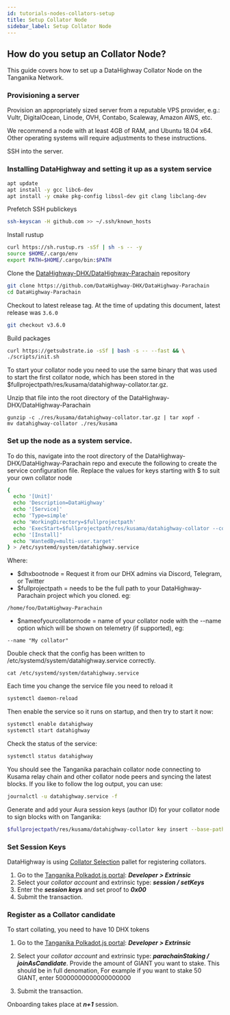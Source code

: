 ```yaml
---
id: tutorials-nodes-collators-setup
title: Setup Collator Node
sidebar_label: Setup Collator Node
---
```


## How do you setup an Collator Node?

This guide covers how to set up a DataHighway Collator Node on the Tanganika Network.

### Provisioning a server

Provision an appropriately sized server from a reputable VPS provider, e.g.: Vultr, DigitalOcean, Linode, OVH, Contabo, Scaleway, Amazon AWS, etc.

We recommend a node with at least 4GB of RAM, and Ubuntu 18.04 x64. Other operating systems will require adjustments to these instructions.

SSH into the server.

### Installing DataHighway and setting it up as a system service

```bash
apt update
apt install -y gcc libc6-dev
apt install -y cmake pkg-config libssl-dev git clang libclang-dev
```

Prefetch SSH publickeys

```bash
ssh-keyscan -H github.com >> ~/.ssh/known_hosts
```

Install rustup

```bash
curl https://sh.rustup.rs -sSf | sh -s -- -y
source $HOME/.cargo/env
export PATH=$HOME/.cargo/bin:$PATH
```

Clone the [DataHighway-DHX/DataHighway-Parachain](https://github.com/DataHighway-DHX/DataHighway-Parachain) repository

```bash
git clone https://github.com/DataHighway-DHX/DataHighway-Parachain
cd DataHighway-Parachain
```

Checkout to latest release tag. At the time of updating this document, latest release was `3.6.0`

```bash
git checkout v3.6.0
```

Build packages

```bash
curl https://getsubstrate.io -sSf | bash -s -- --fast && \
./scripts/init.sh
```


To start your collator node you need to use the same binary that was used to start the first collator node, which has been stored in the $fullprojectpath/res/kusama/datahighway-collator.tar.gz.

Unzip that file into the root directory of the DataHighway-DHX/DataHighway-Parachain
```
gunzip -c ./res/kusama/datahighway-collator.tar.gz | tar xopf -
mv datahighway-collator ./res/kusama
```

### Set up the node as a system service.

To do this, navigate into the root directory of the DataHighway-DHX/DataHighway-Parachain repo and execute the following to create the service configuration file.
Replace the values for keys starting with $ to suit your own collator node

```bash
{
  echo '[Unit]'
  echo 'Description=DataHighway'
  echo '[Service]'
  echo 'Type=simple'
  echo 'WorkingDirectory=$fullprojectpath'
  echo 'ExecStart=$fullprojectpath/res/kusama/datahighway-collator --collator --base-path $fullprojectpath/.local/share/datahighway-collator --chain $fullprojectpath/res/kusama/kusama-parachain-raw.json --name $nameofyourcollatornode  --force-authoring --port 40333 --rpc-port 9933 --ws-port 9744 --bootnodes $dhxbootnode --unsafe-ws-external --unsafe-rpc-external --rpc-cors=all --rpc-methods=Unsafe -- --execution wasm --chain $fullprojectpath/res/kusama/kusama.json --port 30333 --ws-port 9944'
  echo '[Install]'
  echo 'WantedBy=multi-user.target'
} > /etc/systemd/system/datahighway.service
```

Where: 
* $dhxbootnode = Request it from our DHX admins via Discord, Telegram, or Twitter
* $fullprojectpath = needs to be the full path to your DataHighway-Parachain project which you cloned. eg:
```
/home/foo/DataHighway-Parachain
```
* $nameofyourcollatornode = name of your collator node with the --name option which will be shown on telemetry (if supported), eg:
```
--name "My collator"
```

Double check that the config has been written to /etc/systemd/system/datahighway.service correctly.
```
cat /etc/systemd/system/datahighway.service
```

Each time you change the service file you need to reload it
```bash
systemctl daemon-reload
```

Then enable the service so it runs on startup, and then try to start it now:

```bash
systemctl enable datahighway
systemctl start datahighway
```

Check the status of the service:

```bash
systemctl status datahighway
```

You should see the Tanganika parachain collator node connecting to Kusama relay chain and other collator node peers and syncing the latest blocks. If you like to follow the log output, you can use:

```bash
journalctl -u datahighway.service -f
```

Generate and add your Aura session keys (author ID) for your collator node to sign blocks with on Tanganika:

```bash
$fullprojectpath/res/kusama/datahighway-collator key insert --base-path $fullprojectpath/.local/share/datahighway-collator --chain $fullprojectpath/res/kusama/kusama-parachain-raw.json --scheme Sr25519 --suri $youraurasecretseed --key-type aura
```

### Set Session Keys

DataHighway is using [Collator Selection](https://paritytech.github.io/cumulus/pallet_collator_selection/index.html) pallet for registering collators.

1. Go to the [Tanganika Polkadot.js portal](https://polkadot.js.org/apps/?rpc=wss%3A%2F%2Ftanganika.datahighway.com#/explorer): **_Developer > Extrinsic_**
2. Select your _collator account_ and extrinsic type: **_session / setKeys_**
3. Enter the **_session keys_** and set proof to **_0x00_**
4. Submit the transaction.

### Register as a Collator candidate

To start collating, you need to have 10 DHX tokens 

1. Go to the [Tanganika Polkadot.js portal](https://polkadot.js.org/apps/?rpc=wss%3A%2F%2Ftanganika.datahighway.com#/explorer): **_Developer > Extrinsic_**

2. Select your _collator account_ and extrinsic type: **_parachainStaking / joinAsCandidate_**. Provide the amount of GIANT you want to stake. This should be in full denomation, For example if you want to stake 50 GIANT, enter 50000000000000000000

3. Submit the transaction.



Onboarding takes place at **_n+1_** session.
